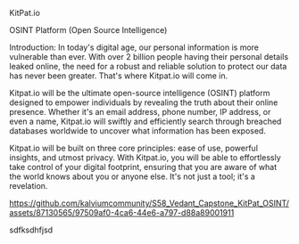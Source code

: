 KitPat.io

OSINT Platform (Open Source Intelligence)

Introduction:
In today's digital age, our personal information is more vulnerable than ever. With over 2 billion people having their personal details leaked online, the need for a robust and reliable solution to protect our data has never been greater. That's where Kitpat.io will come in.

Kitpat.io will be the ultimate open-source intelligence (OSINT) platform designed to empower individuals by revealing the truth about their online presence. Whether it's an email address, phone number, IP address, or even a name, Kitpat.io will swiftly and efficiently search through breached databases worldwide to uncover what information has been exposed.

Kitpat.io will be built on three core principles: ease of use, powerful insights, and utmost privacy. With Kitpat.io, you will be able to effortlessly take control of your digital footprint, ensuring that you are aware of what the world knows about you or anyone else. It's not just a tool; it's a revelation.


https://github.com/kalviumcommunity/S58_Vedant_Capstone_KitPat_OSINT/assets/87130565/97509af0-4ca6-44e6-a797-d88a89001911


sdfksdhfjsd
